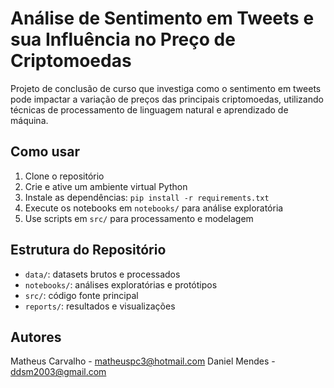 # Análise de Sentimento em Tweets e sua Influência no Preço de Criptomoedas

Projeto de conclusão de curso que investiga como o sentimento em tweets pode impactar a variação de preços das principais criptomoedas, utilizando técnicas de processamento de linguagem natural e aprendizado de máquina.

## Como usar

1. Clone o repositório  
2. Crie e ative um ambiente virtual Python  
3. Instale as dependências: `pip install -r requirements.txt`  
4. Execute os notebooks em `notebooks/` para análise exploratória  
5. Use scripts em `src/` para processamento e modelagem  

## Estrutura do Repositório

- `data/`: datasets brutos e processados  
- `notebooks/`: análises exploratórias e protótipos  
- `src/`: código fonte principal  
- `reports/`: resultados e visualizações  

## Autores

Matheus Carvalho - matheuspc3@hotmail.com
Daniel Mendes - ddsm2003@gmail.com

